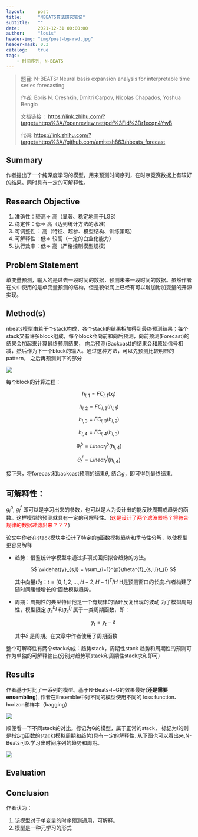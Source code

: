 ```yaml
---
layout:     post
title:      "NBEATS算法研究笔记"
subtitle:   ""
date:       2021-12-31 00:00:00
author:     "louis"
header-img: "img/post-bg-rwd.jpg"
header-mask: 0.3
catalog:    true
tags:
    - 时间序列, N-BEATS
---
```


> 题目:
>     N-BEATS: Neural basis expansion analysis for interpretable time series forecasting
>
> 作者:
>    Boris N. Oreshkin, Dmitri Carpov, Nicolas Chapados, Yoshua Bengio
>
> 文档链接：
>    https://link.zhihu.com/?target=https%3A//openreview.net/pdf%3Fid%3Dr1ecqn4YwB
>
>代码:
>    https://link.zhihu.com/?target=https%3A//github.com/amitesh863/nbeats_forecast


## Summary

作者提出了一个纯深度学习的模型，用来预测时间序列，在时序竞赛数据上有较好的结果。同时具有一定的可解释性。

## Research Objective
1. 准确性：较高=> 高（显著、稳定地高于LGB）
2. 稳定性：低=> 高（达到统计方法的水准）
3. 可调整性： 高（特征、超参、模型结构、训练策略）
4. 可解释性：低=> 较高（一定的白盒化能力）
5. 执行效率：低=> 高（严格控制模型规模）

## Problem Statement
单变量预测，输入的是过去一段时间的数据，预测未来一段时间的数据。虽然作者在文中使用的是单变量预测的结构，但是貌似网上已经有可以增加附加变量的开源实现。


## Method(s)

nbeats模型由若干个stack构成，各个stack的结果相加得到最终预测结果；每个stack又有许多block组成，每个block会向前和向后预测，向前预测(Forecast)的结果会加起来计算最终预测结果， 向后预测(Backcast)的结果会和原始信号相减，然后作为下一个block的输入。通过这种方法，可以先预测比较明显的pattern， 之后再预测剩下的部分

![](https://raw.githubusercontent.com/louis-xuy/louis-xy.github.io/master/img/in-post/n-beats/网络结构图.png)

每个block的计算过程：

$$
h_{l,1}=FC_{l,1}(x_l)
$$

$$
h_{l,2}=FC_{l,2}(h_{l,1})
$$

$$
h_{l,3}=FC_{l,3}(h_{l,2})
$$

$$
h_{l,4}=FC_{l,4}(h_{l,3})
$$

$$
\theta^b_l=Linear^b_l(h_{l,4})
$$

$$
\theta^f_l=Linear^f_l(h_{l,4})
$$

接下来，将forecast和backcast预测的结果$\theta$, 结合$g$，即可得到最终结果.


## 可解释性：
$g^b_l$, $g^f_l$ 即可以是学习出来的参数，也可以是人为设计出的能反映周期或趋势的函数。这样模型的预测就具有一定的可解释性。(<font color=red>这是设计了两个滤波器吗？将符合规律的数据过滤出来？？？</font>)

论文中作者在stack模块中设计了特定的g函数模拟趋势和季节性分解，以使模型更容易解释

* 趋势：借鉴统计学模型中通过多项式回归拟合趋势的方法。

    $$
    \widehat{y}_{s,l} = \sum_{i=1}^{p}\theta^{f}_{s,l,i}t_{i}
    $$

    其中向量$t$为：$t=[0,1,2,...,H-2,H-1]^T / H$
    H是预测窗口的长度.作者构建了随时间缓慢增长的t函数模拟趋势。


* 周期：周期性的典型特征他是一个有规律的循环反复出现的波动
    为了模拟周期性，模型限定 $g^b_{s}l$ 和$g^f_{s}l$ 属于一类周期函数，即：

    $$
    y_t = y_t - \delta
    $$

    其中$\delta$ 是周期。在文章中作者使用了周期函数


整个可解释性有两个stack构成：趋势stack，周期性stack
趋势和周期性的预测可作为单独的可解释输出(分别对趋势项stack和周期性stack求和即可)


## Results

作者基于对比了一系列的模型。基于N-Beats-l+G的效果最好(**还是需要ensembling**), 作者在Ensemble中对不同的模型使用不同的 loss function、horizon和样本（bagging）

![](https://raw.githubusercontent.com/louis-xuy/louis-xy.github.io/master/img/in-post/n-beats/metrics.png)

顺便看一下不同stack的对比。标记为G的模型，属于正常的stack， 标记为l的则是指定g函数的stack(模拟周期和趋势)具有一定的解释性. 从下图也可以看出来,N-Beats可以学习出时间序列的趋势和周期。

![](https://raw.githubusercontent.com/louis-xuy/louis-xy.github.io/master/img/in-post/n-beats/stack.png)


## Evaluation


## Conclusion

作者认为：
1. 该模型对于单变量的时序预测通用，可解释。
2. 模型是一种元学习的形式
